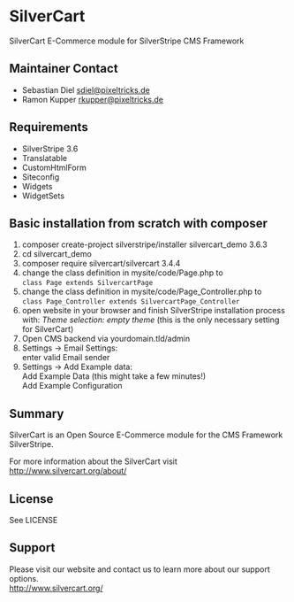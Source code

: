 # SilverCart
SilverCart E-Commerce module for SilverStripe CMS Framework

## Maintainer Contact

* Sebastian Diel <sdiel@pixeltricks.de>
* Ramon Kupper <rkupper@pixeltricks.de>

## Requirements
* SilverStripe 3.6
* Translatable
* CustomHtmlForm
* Siteconfig
* Widgets
* WidgetSets

## Basic installation from scratch with composer
1. composer create-project silverstripe/installer silvercart_demo 3.6.3
2. cd silvercart_demo 
3. composer require silvercart/silvercart 3.4.4
4. change the class definition in mysite/code/Page.php to  
```class Page extends SilvercartPage```
5. change the class definition in mysite/code/Page_Controller.php to  
``` class Page_Controller extends SilvercartPage_Controller ```
6. open website in your browser and finish SilverStripe installation process with: 
   *Theme selection: empty theme* (this is the only necessary setting for SilverCart) 
7. Open CMS backend via yourdomain.tld/admin
8. Settings -> Email Settings:  
enter valid Email sender 
9. Settings -> Add Example data:  
Add Example Data (this might take a few minutes!)  
Add Example Configuration

## Summary
SilverCart is an Open Source E-Commerce module for the CMS Framework SilverStripe.

For more information about the SilverCart visit http://www.silvercart.org/about/

## License
See LICENSE

## Support
Please visit our website and contact us to learn more about our support options.  
http://www.silvercart.org/

